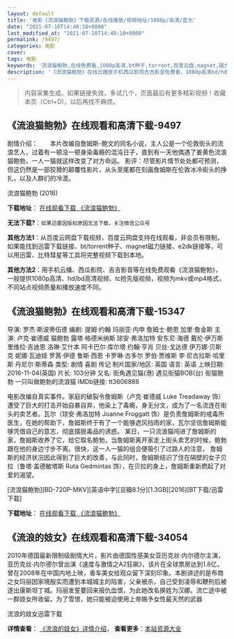 ```yaml
---
layout: default
title: '电影《流浪猫鲍勃》下载资源/在线播放/视频地址/1080p/高清/蓝光'
date: "2021-07-10T14:40:10+0800"
last_modified_at: "2021-07-10T14:40:10+0800"
permalink: /9497/
categories: 电影
cover:
tags: 电影
keywords: '流浪猫鲍勃,在线免费看,1080p高清,bt种子,torrent,百度云盘,magnet,磁力链,迅雷下载资源'
description: '《流浪猫鲍勃》在线云播放手机西瓜影院吉吉影音免费看，1080p高清bd/hd未删减完整版和tc抢先枪版，mkv/mp4格式，附带bt/torrent种子、magnet/磁力链、百度云盘、网盘资源迅雷下载链接'
---
```


>内容采集生成，如果链接失效，多试几个，页面最后有更多精彩视频！收藏本页（Ctrl+D)，以后再找不麻烦。


## 《流浪猫鲍勃》在线观看和高清下载-9497

剧情介绍：　　本片改编自詹姆斯-鲍文的同名小说，主人公是一个伦敦街头的流浪艺人，过着有一顿没一顿身染毒瘾的混沌日子，直到有一天他偶遇了姜黄色流浪猫鲍勃，一人一猫就这样改变了对方命运。 影评：尽管影片情节处处都可预测，但这仍然是一部狡猾的颠覆性影片，从头至尾都在刻画詹姆斯在伦敦冰冷街头的挣扎，以及人群们的冷漠。


流浪猫鲍勃 (2016)

**下载地址**： [在线观看下载 《流浪猫鲍勃》](https://www.btbtdy.me/btdy/dy9393.html) 


**无法下载?**：`如果迅雷因版权原因无法下载，关注微信公众号 `

**其他方法1**：从百度云网盘下载视频，百度云网盘支持在线观看，非会员有限制，如果能找到迅雷下载链接、bt/torrent种子、magnet磁力链接、e2dk链接等，可以用迅雷、比特彗星等工具将完整视频下载到本地。

**其他方法2**：用手机云播、西瓜影院、吉吉影音等在线免费观看《流浪猫鲍勃》，一般提供1080p高清、hd/bd高清视频、tc抢先版视频，视频为mkv或mp4格式，不同站点视频质量和播放速度不同。


## 《流浪猫鲍勃》在线观看和高清下载-15347

导演: 罗杰·斯波蒂伍德 编剧: 提姆·约翰 玛丽亚·内申 詹姆士·鲍恩 加里·詹金斯 主演: 卢克·崔德威 猫鲍勃 露塔·格德米纳斯 琼安·弗洛加特 安东尼·海德 戴伦·伊万斯 里维拉·吉迪恩 洛琳·艾什本 阿卡巴尔·库尔塔 约翰·亨肖 贝丝·戈达德 伊万娜·贝斯克 妮娜·瓦迪娅 罗茜·伊德 鲁斯·西恩 卡罗琳·古多尔 罗伯·贾维斯 李·尼古拉斯·哈里斯 丹尼尔·斯蒂森 类型: 剧情 喜剧 传记 制片国家/地区: 英国 语言: 英语 上映日期: 2016-11-04(英国) 片长: 103分钟 又名: 街角遇见猫(港) 遇见街猫BOB(台) 街猫鲍勃 一只叫做鲍勃的流浪猫 IMDb链接: tt3606888

电影改编自真实事件。家庭的破裂令詹姆斯（卢克·崔德威 Luke Treadaway 饰）遭受了巨大的打击开始自暴自弃，他染上了毒瘾，身无分文，成为了一名流连在街头的卖艺者。瓦尔（琼安·弗洛加特 Joanne Froggatt 饰）是负责詹姆斯的戒毒所医生，在她的帮助下，詹姆斯终于有了一个能够遮风挡雨的家，瓦尔坚信詹姆斯能够凭借自己的意志，彻底摆脱毒品的诱惑。 某日，一只流浪猫闯进了詹姆斯的家，詹姆斯收养了它，给它取名鲍勃，当詹姆斯离开家走上街头卖艺的时候，鲍勃跟在他的身边寸步不离。很快，这一人一猫的组合便吸引了过路人的注意， 詹姆斯的经济状况因此得到了巨大的改善，与此同时，詹姆斯结识了住在隔壁的女子贝拉（鲁塔·盖德敏塔斯 Ruta Gedmintas 饰），在贝拉的身上，詹姆斯重新燃起了对爱的渴望。


[流浪猫鲍勃][BD-720P-MKV][英语中字][豆瓣8.1分][1.3GB][2016][BT下载/迅雷下载]

**下载地址**： [在线观看下载 《流浪猫鲍勃》](https://www.btdx8.com/torrent/a_street_cat_named_bob_2016.html) 


## 《流浪的妓女》在线观看和高清下载-34054

2010年德国最新限制级剧情大片，影片由德国性感美女亚历克丝·内尔德尔主演，亚历克丝&middot;内尔德尔曾出演《速度与激情之A2狂飙》，该片在全球票房达到1.8亿，曾在2008年在中国内地上映，香车美女给观众留下深刻印象。本剧讲述的是布商之女玛丽因家境殷实而遭到本城城主的陷害，父亲被杀，自己受到凌辱和鞭刑后被逐出康斯坦丁城。玛丽发誓要回来报仇血恨，为此她改名换姓为汉娜。流亡途中被一群妓女所收留。为了雪恨，她只能被迫使用上帝赐予女性最天然的武器


流浪的妓女迅雷下载

**详情查看**： [《流浪的妓女》详情介绍](/movie/34054/)， **查看更多**：[本站资源大全](/movie/t/all/)

